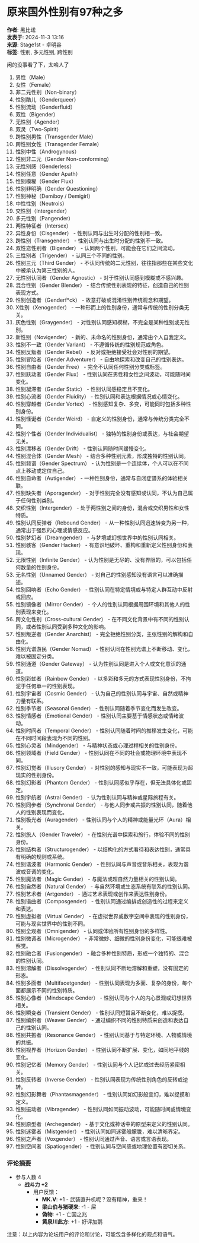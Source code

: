 # 原来国外性别有97种之多

**作者**: 黑比诺  
**发表于**: 2024-11-3 13:16  
**来源**: Stage1st - 卓明谷  
**标签**: 性别, 多元性别, 跨性别

闲的没事看了下，太哈人了  
1. 男性（Male）  
2. 女性（Female）  
3. 非二元性别（Non-binary）  
4. 性别酷儿（Genderqueer）  
5. 性别流动（Genderfluid）  
6. 双性（Bigender）  
7. 无性别（Agender）  
8. 双灵（Two-Spirit）  
9. 跨性别男性（Transgender Male）  
10. 跨性别女性（Transgender Female）  
11. 性别中性（Androgynous）  
12. 性别非二元（Gender Non-conforming）  
13. 无性别感（Genderless）  
14. 性别任意（Gender Apath）  
15. 性别模糊（Gender Flux）  
16. 性别非明确（Gender Questioning）  
17. 性别神秘（Demiboy / Demigirl）  
18. 中性性别（Neutrois）  
19. 交性别（Intergender）  
20. 多元性别（Pangender）  
21. 两性特征者（Intersex）  
22. 异性身份（Cisgender） - 性别认同与出生时分配的性别相一致。  
23. 跨性别（Transgender） - 性别认同与出生时分配的性别不一致。  
24. 双性恋性别者（Bigender） - 认同两个性别，可能会在它们之间流动。  
25. 三性别者（Trigender） - 认同三个不同的性别。  
26. 性别三元（Third Gender） - 不认同传统的二元性别，往往指那些在某些文化中被承认为第三性别的人。  
27. 无性别认同者（Gender Agnostic） - 对于性别认同感到模糊或不感兴趣。  
28. 混合性别（Gender Blender） - 结合传统性别表现的特征，创造自己的性别表现方式。  
29. 性别创造者（Genderf\*ck） - 故意打破或混淆性别传统观念和期望。  
30. X性别（Xenogender） - 一种形而上的性别身份，通常与传统的性别分类无关。  
31. 灰色性别（Graygender） - 对性别认同感知模糊，不完全是某种性别或无性别。  
32. 新性别（Novigender） - 新的、未命名的性别身份，通常由个人自我定义。  
33. 性别不一致（Gender Variant） - 不遵循传统的性别规范或角色。  
34. 性别反叛者（Gender Rebel） - 反对或拒绝接受社会对性别的期望。  
35. 性别冒险者（Gender Adventurer） - 自由地探索和改变自己的性别表达。  
36. 性别自由者（Gender Free） - 完全不认同任何性别分类或标签。  
37. 性别跃动者（Gender Flux） - 性别认同在男性和女性之间波动，可能随时间变化。  
38. 性别凝滞者（Gender Static） - 性别认同感稳定且不变化。  
39. 性别心流者（Gender Fluidity） - 性别认同和表达根据情况或心情变化。  
40. 性别穿越者（Gender Vortex） - 性别感知复杂、多变，可能同时包括多种性别身份。  
41. 性别怪诞者（Gender Weird） - 自定义的性别身份，通常与传统分类完全不同。  
42. 性别个性者（Gender Individualist） - 独特的性别身份或表达，与社会期望无关。  
43. 性别漂移者（Gender Drift） - 性别认同随时间缓慢变化。  
44. 性别混合体（Gender Mesh） - 结合多种性别元素，形成独特的性别认同。  
45. 性别频谱（Gender Spectrum） - 认为性别是一个连续体，个人可以在不同点上移动或定位自己。  
46. 性别自命者（Autigender） - 一种性别身份，通常与自闭症谱系的体验相关联。  
47. 性别缺失者（Aporagender） - 对于性别完全没有感知或认同，不认为自己属于任何性别类别。  
48. 交织性别（Intergender） - 处于两性别之间的身份，混合或交织男性和女性特质。  
49. 性别认同反弹者（Rebound Gender） - 从一种性别认同迅速转变为另一种，通常出于强烈的心理或情感反应。  
50. 性别梦幻者（Dreamgender） - 与梦境或幻想世界中的性别认同相关。  
51. 性别骇客（Gender Hacker） - 有意识地破坏、重构和重新定义性别身份和表现。  
52. 无限性别（Infinite Gender） - 认为性别是无尽的、没有界限的，可以包括任何数量的性别身份。  
53. 无名性别（Unnamed Gender） - 对自己的性别感知没有语言可以准确描述。  
54. 性别回响者（Echo Gender） - 性别认同在特定情境或与特定人群互动中反射或回应。  
55. 性别镜像者（Mirror Gender） - 个人的性别认同根据周围环境和其他人的性别表现来变化。  
56. 跨文化性别（Cross-cultural Gender） - 在不同文化背景中有不同的性别认同，或者性别认同受到多种文化的影响。  
57. 性别叛逆者（Gender Anarchist） - 完全拒绝性别分类，主张性别的解构和自由化。  
58. 性别光谱游民（Gender Nomad） - 性别认同在性别光谱上不断移动、变化，难以被固定分类。  
59. 性别通道（Gender Gateway） - 认为性别认同是进入个人或文化意识的通道。  
60. 性别彩虹者（Rainbow Gender） - 以多彩和多元的方式表现性别身份，不拘泥于任何单一的性别表现。  
61. 性别宇宙者（Cosmic Gender） - 认为自己的性别认同与宇宙、自然或精神力量有联系。  
62. 性别季节者（Seasonal Gender） - 性别认同随着季节变化而发生改变。  
63. 性别情感者（Emotional Gender） - 性别认同主要基于情感状态或情绪波动。  
64. 性别时间者（Temporal Gender） - 性别认同随着时间的推移发生变化，可能在不同时间段表现为不同的性别。  
65. 性别心灵者（Mindgender） - 与精神状态或心理过程相关的性别身份。  
66. 性别领域者（Field Gender） - 性别认同在不同的社会或物理环境中表现不同。  
67. 性别幻觉者（Illusory Gender） - 对性别的感知与现实不一致，可能表现为超现实的性别身份。  
68. 性别幻影者（Phantom Gender） - 性别认同感似乎存在，但无法具体化或固定。  
69. 性别宇航者（Astral Gender） - 认为性别认同与精神或星际旅程有关。  
70. 性别同步者（Synchronal Gender） - 与他人同步或共振的性别认同，随着他人的性别表现而变化。  
71. 性别极光者（Auragender） - 性别认同与个人的精神或能量光环（Aura）相关。  
72. 性别旅人（Gender Traveler） - 在性别光谱中探索和旅行，体验不同的性别身份。  
73. 性别结构者（Structurogender） - 以结构化的方式看待和表达性别，通常具有明确的规则或系统。  
74. 性别谐波者（Harmonic Gender） - 性别认同与声音或音乐相关，表现为谐波或音调的变化。  
75. 性别魔法者（Magic Gender） - 与魔法或超自然力量相关的性别认同。  
76. 性别自然者（Natural Gender） - 与自然环境或生态系统有联系的性别认同。  
77. 性别艺术者（Artgender） - 通过艺术表现或创作来表达性别身份。  
78. 性别谱曲者（Composgender） - 性别认同通过编排或创造性的过程来定义和表达。  
79. 性别虚拟者（Virtual Gender） - 在虚拟世界或数字空间中表现的性别身份，可能与现实世界中的性别不同。  
80. 性别全观者（Omnigender） - 认同或体验所有性别身份的多样性。  
81. 性别微调者（Microgender） - 非常微妙、细微的性别身份变化，可能很难被察觉。  
82. 性别融合者（Fusiongender） - 融合多种性别特质，形成一个独特的、混合的性别认同。  
83. 性别溶解者（Dissolvogender） - 性别认同不断地溶解和重塑，没有固定的形态。  
84. 性别多面者（Multifacetgender） - 性别认同表现为多面、复杂的身份，每个面都展示不同的性别特质。  
85. 性别心像者（Mindscape Gender） - 性别认同与个人的内心景观或幻想世界相关。  
86. 性别瞬变者（Transient Gender） - 性别认同短暂且不断变化，难以捉摸。  
87. 性别编织者（Weaver Gender） - 通过编织不同的性别特质来创造和表达自己的性别认同。  
88. 性别共振者（Resonance Gender） - 性别认同基于与特定环境、人物或情境的共振。  
89. 性别视界者（Horizon Gender） - 性别认同不断扩展、变化，如同地平线的变化。  
90. 性别记忆者（Memory Gender） - 性别认同与个人记忆或过去经历紧密相关。  
91. 性别反转者（Inverse Gender） - 性别认同表现为传统性别角色的反转或逆转。  
92. 性别幻影舞者（Phantasmagender） - 性别认同如幻影般变幻，难以捉摸和定义。  
93. 性别振动者（Vibragender） - 性别认同如同振动波动，可能随时间或情境变化。  
94. 性别原型者（Archegender） - 基于文化或神话中的原型来定义的性别认同。  
95. 性别迷雾者（Mistgender） - 性别认同如同迷雾般朦胧，难以清晰界定。  
96. 性别之声者（Voxgender） - 性别认同通过声音、语言或言语表现。  
97. 性别空间者（Spatiogender） - 性别认同与空间感或地理位置有密切关系。

### 评论摘要

- 参与人数 4
    - **战斗力 +2**
        - 用户反馈：
            - **MK.V**: +1 - 武装直升机呢？没有精神，重来！
            - **梁山伯与猪硬来**: -1 - 屎
            - **偽物**: +1 - 亡国之兆
            - **黄泉川此方**: +1 - 好评加鹅

注意：以上内容为论坛用户的评论和讨论，可能包含多样化的观点和语气。
